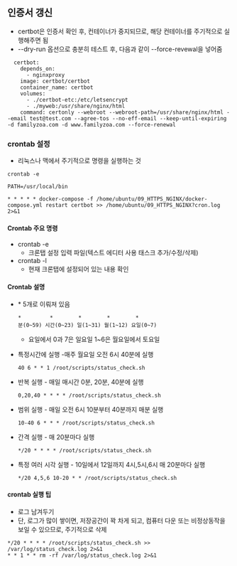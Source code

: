 ## 인증서 갱신

- certbot은 인증서 확인 후, 컨테이너가 중지되므로, 해당 컨테이너를 주기적으로 실행해주면 됨
- --dry-run 옵션으로 충분히 테스트 후, 다음과 같이 --force-revewal을 넣어줌 

```
  certbot:
    depends_on:
      - nginxproxy 
    image: certbot/certbot
    container_name: certbot
    volumes:
      - ./certbot-etc:/etc/letsencrypt
      - ./myweb:/usr/share/nginx/html
    command: certonly --webroot --webroot-path=/usr/share/nginx/html --email test@test.com --agree-tos --no-eff-email --keep-until-expiring -d familyzoa.com -d www.familyzoa.com --force-renewal 

```

### crontab 설정

- 리눅스나 맥에서 주기적으로 명령을 실행하는 것 

```
crontab -e
```

```
PATH=/usr/local/bin

* * * * * docker-compose -f /home/ubuntu/09_HTTPS_NGINX/docker-compose.yml restart certbot >> /home/ubuntu/09_HTTPS_NGINX?cron.log 2>&1
```

#### Crontab 주요 명령

- crontab -e
  - 크론탭 설정 입력 파일(텍스트 에디터 사용 태스크 추가/수정/삭제)
- crontab -l
  - 현재 크론탭에 설정되어 있는 내용 확인

#### Crontab 설명

- \* 5개로 이뤄져 있음

  ```(
  *         *        *        *        *
  분(0~59) 시간(0~23) 일(1~31) 월(1~12) 요일(0~7)
  ```

  - 요일에서 0과 7은 일요일 1~6은 월요일에서 토요일 

- 특정시간에 실행 -매주 월요일 오전 6시 40분에 실행

  ```
  40 6 * * 1 /root/scripts/status_check.sh
  ```

- 반복 실행 - 매일 매시간 0분, 20분, 40분에 실행

  ```
  0,20,40 * * * * /root/scripts/status_check.sh
  ```

- 범위 실행 - 매일 오전 6시 10분부터 40분까지 매분 실행

  ```
  10-40 6 * * * /root/scripts/status_check.sh
  ```

- 간격 실행 - 매 20분마다 실행

  ```
  */20 * * * * /root/scripts/status_check.sh
  ```

- 특정 여러 시각 실행 - 10일에서 12일까지 4시,5시,6시 매 20분마다 실행

  ```
  */20 4,5,6 10-20 * * /root/scripts/status_check.sh
  ```

#### crontab 실행 팁

- 로그 남겨두기
- 단, 로그가 많이 쌓이면, 저장공간이 꽉 차게 되고, 컴퓨터 다운 또는 비정상동작을 보일 수 있으므로, 주기적으로 삭제 

```
*/20 * * * * /root/scripts/status_check.sh >> /var/log/status_check.log 2>&1
* * 1 * * rm -rf /var/log/status_check.log 2>&1
```

